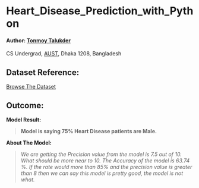 # Heart_Disease_Prediction_with_Python 

#### Author: <a href="https://tonmoy-talukder.netlify.app/">Tonmoy Talukder</a>
CS Undergrad, <a href="https://www.aust.edu/"> AUST</a>, Dhaka 1208, Bangladesh

## Dataset Reference: 
<a href="https://www.kaggle.com/ronitf/heart-disease-uci">Browse The Dataset</a>

## Outcome:
**Model Result:**
> **Model is saying 75% Heart Disease patients are Male.**

**About The Model:**
> *We are getting the Precision value from the model is 7.5 out of 10. What should be more near to 10. The Accuracy of the model is 63.74 %. If the rate would more than 85% and the precision value is greater than 8 then we can say this model is pretty good, the model is not what.* 
